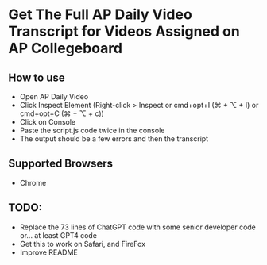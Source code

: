 # Get The Full AP Daily Video Transcript for Videos Assigned on AP Collegeboard  

## How to use
* Open AP Daily Video  
* Click Inspect Element (Right-click > Inspect or cmd+opt+I (⌘ + ⌥ + I) or cmd+opt+C (⌘ + ⌥ + c))  
* Click on Console  
* Paste the script.js code twice in the console  
* The output should be a few errors and then the transcript  

## Supported Browsers
* Chrome  
  
## TODO:  
* Replace the 73 lines of ChatGPT code with some senior developer code or... at least GPT4 code
* Get this to work on Safari, and FireFox
* Improve README
